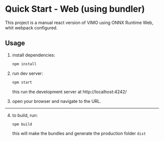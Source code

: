 # Quick Start - Web (using bundler)

This project is a manual react version of VIMO using ONNX Runtime Web, whit webpack configured.

## Usage

1. install dependencies:
   ```sh
   npm install
   ```

2. run dev server:
   ```sh
   npm start
   ```
   this run the development server at http://localhost:4242/

3. open your browser and navigate to the URL.

---------------------------------------------------

4. to build, run:
   ```sh
   npm build
   ```
   this will make the bundles and generate the production folder `dist`